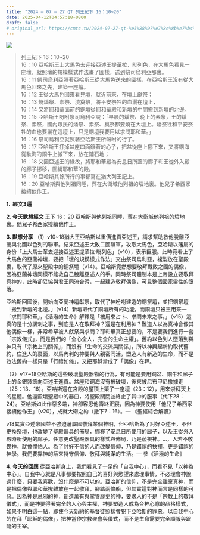 ```yaml
---
title: "2024 – 07 – 27 QT 列王紀下 16：10~20"
date: 2025-04-12T04:57:18+0800
draft: false
# original_url: https://cmtc.tw/2024-07-27-qt-%e5%88%97%e7%8e%8b%e7%b4%80%e4%b8%8b-16%ef%bc%9a1020
---
```


![](/images/qt.jpg)
> 列王紀下 16：10\~20  
> 16：10 亞哈斯王上大馬色去迎接亞述王提革拉．毗列色，在大馬色看見一座壇，就照壇的規模樣式作法畫了圖樣，送到祭司烏利亞那裏。  
> 16：11 祭司烏利亞照著亞哈斯王從大馬色送來的圖樣，在亞哈斯王沒有從大馬色回來之先，建築一座壇。  
> 16：12 王從大馬色回來看見壇，就近前來，在壇上獻祭；  
> 16：13 燒燔祭、素祭、澆奠祭，將平安祭牲的血灑在壇上，  
> 16：14 又將耶和華面前的銅壇從耶和華殿和新壇的中間搬到新壇的北邊。  
> 16：15 亞哈斯王吩咐祭司烏利亞說：「早晨的燔祭、晚上的素祭，王的燔祭、素祭，國內眾民的燔祭、素祭、奠祭都要燒在大壇上。燔祭牲和平安祭牲的血也要灑在這壇上，只是銅壇我要用以求問耶和華。」  
> 16：16 祭司烏利亞就照著亞哈斯王所吩咐的行了。  
> 16：17 亞哈斯王打掉盆座四面鑲著的心子，把盆從座上挪下來，又將銅海從馱海的銅牛上搬下來，放在鋪石地；  
> 16：18 又因亞述王的緣故，將耶和華殿為安息日所蓋的廊子和王從外入殿的廊子挪移，圍繞耶和華的殿。  
> 16：19 亞哈斯其餘所行的事都寫在猶大列王記上。  
> 16：20 亞哈斯與他列祖同睡，葬在大衛城他列祖的墳地裏。他兒子希西家接續他作王。

**1.  經文3遍**

**2. 今天默想經文**
王下 16：20 亞哈斯與他列祖同睡，葬在大衛城他列祖的墳地裏。他兒子希西家接續他作王。

**3. 默想分享**
（1）v10\~18猶大王亞哈斯以重價進貢亞述王，請求幫助救他脫離亞蘭與北國以色列的聯軍。結果亞述王大敗二國聯軍，攻取大馬色，亞哈斯以藩屬的身份「上大馬士革去迎接亞述王提革拉·毗列色」（v10），表示臣服。此時竟看上了大馬色的亞蘭神壇，要把「壇的規模樣式作法」交由祭司烏利亞，複製放在聖殿裏，取代了原來聖殿中的銅祭壇（v14）。亞哈斯竟然想要敬拜戰敗之國的偶像，因為亞蘭神壇同樣不能救自己脫離亞述人的手。同時祭司體制本是上帝設立要敬拜真神的，此時卻妥協與君王同流合污，一起建造敬拜偶像，可見整個國家靈性的墮落。

亞哈斯回國後，開始向亞蘭神壇獻祭，取代了神吩咐建造的銅祭壇，並把銅祭壇「搬到新壇的北邊。」（v14）新壇取代了銅壇所有的功能，而銅壇只被王用來—「求問耶和華」，《活潑的生命》解釋是「被用來占卜、求問未來之事。」（v15）這真的是十分諷刺之事，到底是人在敬拜神？還是在利用神？難道人以為真神會像其他偶像一樣，非常希罕被人獻祭與求問？耶和華真正想要的，不是要我們進行一套「宗教儀式」，而是我們的「全心全人，完全的生命主權」。舊約以色列人墮落到與神只有「宗教上的關係」，而沒有「生命的交流與關係」，所以神興起新約取代舊約，住進人的裏面，以馬內利的神要與人親密同活，塑造人有新造的生命，而不是效法舊約一樣只是「行禮如儀」，又把耶穌當成了「偶像」在拜。

（2）v17\~18亞哈斯的這些破壞聖殿器物的行為，有可能是要用銅盆、銅牛和廊子上的金銀裝飾向亞述王進貢。盆座和銅海沒有被破壞，後來被尼布甲尼撒擄走（25：13、16）。亞哈斯還在宮殿的屋頂上築了一座壇（23：12），用來崇拜天上的星體。他還毀壞聖殿中的器皿，將聖殿關閉並終止了其中的服事（代下28：24）。亞哈斯如此作惡多端，神卻容忍他壽終正寢，因為神要使用「他兒子希西家接續他作王」（v20），成就大衛之約（撒下7：16）。— 《聖經綜合解讀》

v18其實亞述帝國並不強迫藩屬國敬拜某個神明，但亞哈斯為了討好亞述王，不但更換祭壇，也改變了聖殿器具的佈局，挪移了安息日所使用的廊子，以及王從外入殿時所使用的廊子。任意更改聖殿器具的樣式與佈局，乃是藐視神。…，人若不敬畏神，就會懼怕人。為了討好不信的人而改變信仰，乃是錯誤的抉擇，更是錯誤的神學。我們要靠神的話來持守信仰、敬拜與純潔的生活。— 參《活潑的生命》

**4. 今天的回應**
從亞哈斯身上，我們看見了十足的「自我中心」，而看不見「以神為中心」。自我中心就是凡事都要按照自己的喜好與慾望來處理事情，不必理會神說過什麼，只要我喜歡，沒什麼是不可以的。亞哈斯的信仰，不是完全離棄真神，而是把偶像與耶和華攙雜放在一起敬拜，腳踏兩條船，但其實這對神而言是同樣的可惡。因為神是忌邪的神，創造萬有與掌管歷史的神，要求人的不是「宗教上的敬拜儀式」，而是神要得著完全的人心與主權，神要塑造人成為合神心意的品格樣式，如果不明白這一點，即使今天新約的基督徒照樣會犯下亞哈斯的罪惡，以自我中心的在拜「耶穌的偶像」，把神當作宗教聚會與儀式，而不是生命需要完全順服與跟隨的主宰。
